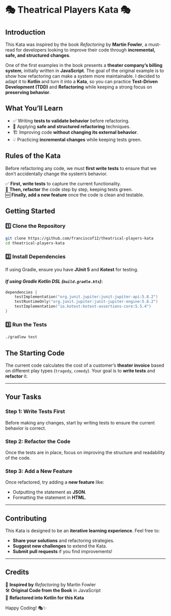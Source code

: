 # 🎭 Theatrical Players Kata 🎭

## **Introduction**
This Kata was inspired by the book *Refactoring* by **Martin Fowler**, a must-read for developers looking to improve their code through **incremental, safe, and structured changes**.

One of the first examples in the book presents a **theater company’s billing system**, initially written in **JavaScript**. The goal of the original example is to show how refactoring can make a system more maintainable. I decided to adapt it to **Kotlin** and turn it into a **Kata**, so you can practice **Test-Driven Development (TDD)** and **Refactoring** while keeping a strong focus on **preserving behavior**.

## **What You’ll Learn**
- ✅ Writing **tests to validate behavior** before refactoring.
- 🔄 Applying **safe and structured refactoring** techniques.
- 🏗️ Improving code **without changing its external behavior**.
- 💡 Practicing **incremental changes** while keeping tests green.

## **Rules of the Kata**
Before refactoring any code, we must **first write tests** to ensure that we don’t accidentally change the system’s behavior.

✅ **First, write tests** to capture the current functionality.  
🔄 **Then, refactor** the code step by step, keeping tests green.  
🆕 **Finally, add a new feature** once the code is clean and testable.

## **Getting Started**
### **1️⃣ Clone the Repository**
```sh
git clone https://github.com/franciscof12/theatrical-players-kata
cd theatrical-players-kata
```

### **2️⃣ Install Dependencies**
If using Gradle, ensure you have **JUnit 5** and **Kotest** for testing.

#### *If using Gradle Kotlin DSL (`build.gradle.kts`)*:
```kotlin
dependencies {
    testImplementation("org.junit.jupiter:junit-jupiter-api:5.8.2")
    testRuntimeOnly("org.junit.jupiter:junit-jupiter-engine:5.8.2")
    testImplementation("io.kotest:kotest-assertions-core:5.5.4")
}
```

### **3️⃣ Run the Tests**
```sh
./gradlew test
```

## **The Starting Code**
The current code calculates the cost of a customer’s **theater invoice** based on different play types (`tragedy`, `comedy`). Your goal is to **write tests** and **refactor** it.

---

## **Your Tasks**

### **Step 1: Write Tests First**
Before making any changes, start by writing tests to ensure the current behavior is correct.

### **Step 2: Refactor the Code**
Once the tests are in place, focus on improving the structure and readability of the code.

### **Step 3: Add a New Feature**
Once refactored, try adding a **new feature** like:
- Outputting the statement as **JSON**.
- Formatting the statement in **HTML**.

---

## **Contributing**
This Kata is designed to be an **iterative learning experience**. Feel free to:
- **Share your solutions** and refactoring strategies.
- **Suggest new challenges** to extend the Kata.
- **Submit pull requests** if you find improvements!

---

## **Credits**
📖 **Inspired by** *Refactoring* by Martin Fowler  
🛠️ **Original Code from the Book** in JavaScript  
🚀 **Refactored into Kotlin for this Kata**

Happy Coding! 🎭✨